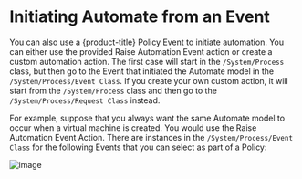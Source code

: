 # Initiating Automate from an Event

You can also use a {product-title} Policy Event to initiate automation.
You can either use the provided Raise Automation Event action or create
a custom automation action. The first case will start in the
`/System/Process` class, but then go to the Event that initiated the
Automate model in the `/System/Process/Event Class`. If you create your
own custom action, it will start from the `/System/Process` class and
then go to the `/System/Process/Request Class` instead.

For example, suppose that you always want the same Automate model to
occur when a virtual machine is created. You would use the Raise
Automation Event Action. There are instances in the
`/System/Process/Event Class` for the following Events that you can
select as part of a Policy:

![image](../images/2373.png)
